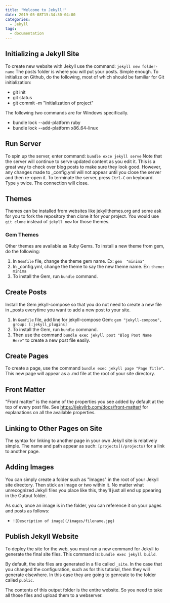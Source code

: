 ```yaml
---
title: "Welcome to Jekyll!"
date: 2019-05-08T15:34:30-04:00
categories:
  - Jekyll
tags:
  - documentation
---
```


## Initializing a Jekyll Site
To create new website with Jekyll use the command: `jekyll new folder-name`
The posts folder is where you will put your posts. Simple enough.
To initialize on Github, do the following, most of which should be familiar for Git initialization:
* git init
* git status
* git commit -m "Initialization of project"

The following two commands are for Windows specifically.

* bundle lock --add-platform ruby
* bundle lock --add-platform x86_64-linux

## Run Server
To spin up the server, enter command: `bundle exce jekyll serve`
Note that the server will continue to serve updated content as you edit it. This is a great way to check over blog posts to make sure they look good. However, any changes made to _config.yml will not appear until you close the server and then re-open it.
To terminate the server, press `Ctrl-C` on keyboard. Type `y` twice. The connection will close.


## Themes
Themes can be installed from websites like jekyllthemes.org and some ask for you to fork the repository then clone it for your project. You would use `git clone` instead of `jekyll new` for those themes. 
### Gem Themes
Other themes are available as Ruby Gems. To install a new theme from gem, do the following:
1. In `Gemfile` file, change the theme gem name. Ex: `gem  "minima"`
2. In _config.yml, change the theme to say the new theme name. Ex: `theme: minima`
3. To install the Gem, run `bundle` command.

## Create Posts
Install the Gem jekyll-compose so that you do not need to create a new file in _posts everytime you want to add a new post to your site.
1. In `Gemfile` file, add line for jekyll-compose Gem: `gem "jekyll-compose", group: [:jekyll_plugins]`
2. To install the Gem, run `bundle` command.
3. Then use the command `bundle exec jekyll post "Blog Post Name Here"` to create a new post file easily.

## Create Pages
To create a page, use the command `bundle exec jekyll page "Page Title"`. This new page will appear as a .md file at the root of your site directory.

## Front Matter
"Front matter" is the name of the properties you see added by default at the top of every post file. See https://jekyllrb.com/docs/front-matter/ for explanations on all the available properties.

## Linking to Other Pages on Site
The syntax for linking to another page in your own Jekyll site is relatively simple. The name and path appear as such: `[projects](/projects)` for a link to another page.

## Adding Images
You can simply create a folder such as "Images" in the root of your Jekyll site directory. Then stick an image or two within it. No matter what unrecognized Jekyll files you place like this, they'll just all end up ppearing in the Output folder. 

As such, once an image is in the folder, you can reference it on your pages and posts as follows:
* `![Description of image](/images/filename.jpg)`

## Publish Jekyll Website
To deploy the site for the web, you must run a new command for Jekyll to generate the final site files.
This command is: `bundle exec jekyll build`.

By default, the site files are generated in a file called `_site`. In the case that you changed the configuration, such as for this tutorial, then they will generate elsewhere. In this case they are going to genreate to the folder called `public`.

The contents of this output folder is the entire website. So you need to take all those files and upload them to a webserver.